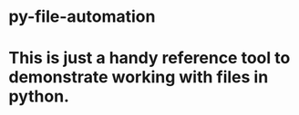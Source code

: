 # py-file-automation

# This is just a handy reference tool to demonstrate working with files in python.
